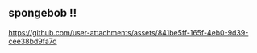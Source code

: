 ## spongebob !! 


https://github.com/user-attachments/assets/841be5ff-165f-4eb0-9d39-cee38bd9fa7d

